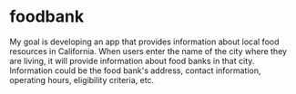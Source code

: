 # foodbank

My goal is developing an app that provides information about local food resources in California. When users enter the name of the city where they are living, it will provide information about food banks in that city. Information could be the food bank's address, contact information, operating hours, eligibility criteria, etc.
